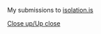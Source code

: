 My submissions to [isolation.is](http://isolation.is)

[Close up/Up close](http://geduldig.github.io/isolation.is/closeupupclose)
